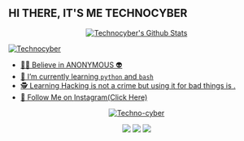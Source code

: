 ## HI THERE, IT'S ME TECHNOCYBER
<p align="center">
<!--  <img alt="profile pic" width="460px" src="https://avatars1.githubusercontent.com/Technocyber" /> -->
<!--  <img src="https://github-readme-stats.anuraghazra1.vercel.app/api/top-langs/?username=Technocyber&hide=ruby,perl&hide_border=true" /> -->

<a href="https://">
   <img alt="Technocyber's Github Stats" src="https://github-readme-stats.vercel.app/api?username=Technocyber&show_icons=true&include_all_commits=true&hide_border=true"/></p>
<p>
   <img align="center" src="https://github-readme-streak-stats.herokuapp.com/?user=Technocyber&" alt="Technocyber" />
</p>

- 👨‍💻 Believe in ANONYMOUS 👽
- 📖 I’m currently learning `python` and `bash` 
- 🕵️ Learning Hacking is not a crime but using it for bad things is .
- 💬 Follow Me on [Instagram(Click Here)](https://instagram.com/Technocyber.sh)

<p align="center">
  <a href="https://github.com/Technocyber"><img title="Techno-cyber" src="https://github-readme-stats.vercel.app/api/top-langs/?username=Techno-cyber&layout=compact"></a>
</p>

<p align="center">
<a href="https://github.com/Technocyber/T2-fisher"><img src="https://github-readme-stats.vercel.app/api/pin/?username=Technocyber&repo=T2-fisher"></a>
<a href="https://github.com/Technocyber/Hacker-X"><img src="https://github-readme-stats.vercel.app/api/pin/?username=Technocyber&repo=Hacker-X"></a>
<a href="https://github.com/Technocyber/T2-Osint"><img src="https://github-readme-stats.vercel.app/api/pin/?username=Technocyber&repo=T2-Osint"></a>
</p>

<!--

Here are some ideas to get you started:

